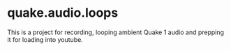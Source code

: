 # quake.audio.loops
This is a project for recording, looping ambient Quake 1 audio and prepping it for loading into youtube.
